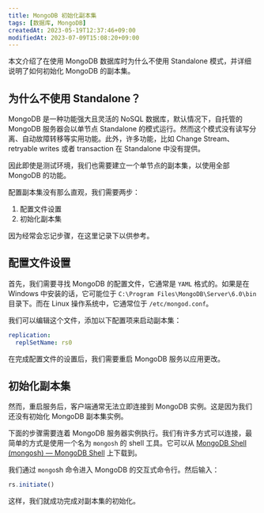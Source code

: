 ```yaml
---
title: MongoDB 初始化副本集
tags: [数据库, MongoDB]
createdAt: 2023-05-19T12:37:46+09:00
modifiedAt: 2023-07-09T15:08:20+09:00
---
```


本文介绍了在使用 MongoDB 数据库时为什么不使用 Standalone 模式，并详细说明了如何初始化 MongoDB 的副本集。

<!--more-->

## 为什么不使用 Standalone？

MongoDB 是一种功能强大且灵活的 NoSQL 数据库，默认情况下，自托管的 MongoDB 服务器会以单节点 Standalone 的模式运行。然而这个模式没有读写分离、自动故障转移等实用功能。此外，许多功能，比如 Change Stream、retryable writes 或者 transaction 在 Standalone 中没有提供。

因此即使是测试环境，我们也需要建立一个单节点的副本集，以使用全部 MongoDB 的功能。

配置副本集没有那么直观，我们需要两步：

1. 配置文件设置
2. 初始化副本集

因为经常会忘记步骤，在这里记录下以供参考。

## 配置文件设置

首先，我们需要寻找 MongoDB 的配置文件，它通常是 `YAML` 格式的。如果是在 Windows 中安装的话，它可能位于 `C:\Program Files\MongoDB\Server\6.0\bin` 目录下。而在 Linux 操作系统中，它通常位于 `/etc/mongod.conf`。

我们可以编辑这个文件，添加以下配置项来启动副本集：

``` yml
replication:
  replSetName: rs0
```

在完成配置文件的设置后，我们需要重启 MongoDB 服务以应用更改。

## 初始化副本集

然而，重启服务后，客户端通常无法立即连接到 MongoDB 实例。这是因为我们还没有初始化 MongoDB 副本集实例。

下面的步骤需要连着 MongoDB 服务器实例执行。我们有许多方式可以连接，最简单的方式是使用一个名为 `mongosh` 的 shell 工具。它可以从 [MongoDB Shell (mongosh) — MongoDB Shell](https://www.mongodb.com/docs/mongodb-shell/) 上下载到。

我们通过 `mongo`sh 命令进入 MongoDB 的交互式命令行。然后输入：

```js
rs.initiate()
```

这样，我们就成功完成对副本集的初始化。
